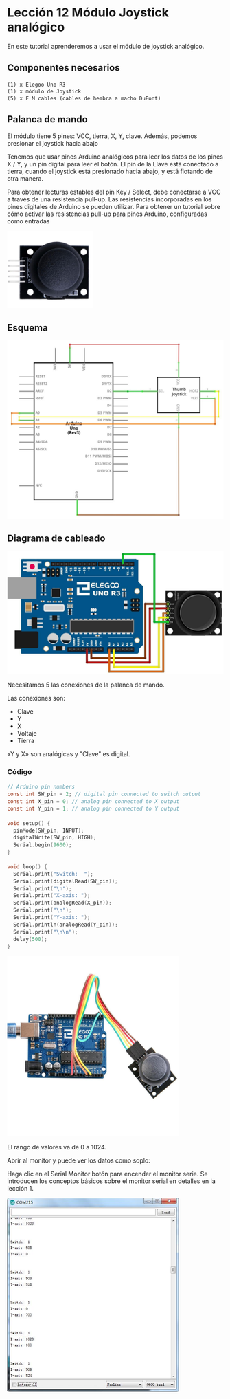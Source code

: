 # Lección 12 Módulo Joystick analógico

En este tutorial aprenderemos a usar el módulo de joystick analógico.

## Componentes necesarios

```
(1) x Elegoo Uno R3
(1) x módulo de Joystick
(5) x F M cables (cables de hembra a macho DuPont)
```

## Palanca de mando

El módulo tiene 5 pines: VCC, tierra, X, Y, clave. Además, podemos presionar el joystick hacia abajo

Tenemos que usar pines Arduino analógicos para leer los datos de los pines X / Y, y un pin digital para leer el botón. El pin de la Llave está conectado a tierra, cuando el joystick está presionado hacia abajo, y está flotando de otra manera. 

Para obtener lecturas estables del pin Key / Select, debe conectarse a VCC a través de una resistencia pull-up. Las resistencias incorporadas en los pines digitales de Arduino se pueden utilizar. Para obtener un tutorial sobre cómo activar las resistencias pull-up para pines Arduino, configuradas como entradas

<img width="200" src="media/image98.jpeg" id="image98">

## Esquema

<img width="600" src="media/image99.jpeg" id="image99">

## Diagrama de cableado

<img width="600" src="media/image100.jpeg" id="image100">


Necesitamos 5 las conexiones de la palanca de mando.

Las conexiones son: 

- Clave
- Y
- X
- Voltaje
- Tierra

«Y y X» son analógicas y "Clave" es digital. 

### Código

```c
// Arduino pin numbers
const int SW_pin = 2; // digital pin connected to switch output
const int X_pin = 0; // analog pin connected to X output
const int Y_pin = 1; // analog pin connected to Y output

void setup() {
  pinMode(SW_pin, INPUT);
  digitalWrite(SW_pin, HIGH);
  Serial.begin(9600);
}

void loop() {
  Serial.print("Switch:  ");
  Serial.print(digitalRead(SW_pin));
  Serial.print("\n");
  Serial.print("X-axis: ");
  Serial.print(analogRead(X_pin));
  Serial.print("\n");
  Serial.print("Y-axis: ");
  Serial.println(analogRead(Y_pin));
  Serial.print("\n\n");
  delay(500);
}
```

<img width="400" src="media/image101.jpeg" id="image101">

El rango de valores va de 0 a 1024.

Abrir al monitor y puede ver los datos como soplo:

Haga clic en el Serial Monitor botón para encender el monitor serie. Se introducen los conceptos básicos sobre el monitor serial en detalles en la lección 1.

<img width="400" src="media/image102.jpeg" id="image102">